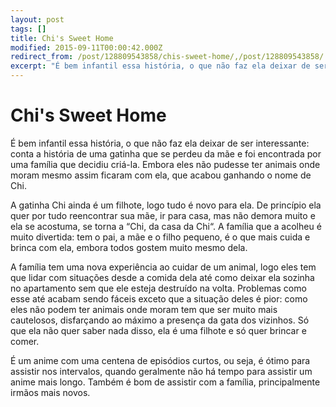 ```yaml
---
layout: post
tags: []
title: Chi's Sweet Home
modified: 2015-09-11T00:00:42.000Z
redirect_from: /post/128809543858/chis-sweet-home/,/post/128809543858/
excerpt: "É bem infantil essa história, o que não faz ela deixar de ser interessante: conta a história de uma gatinha que se perdeu da mãe e foi encontrada por uma família que decidiu criá-la. Embora eles não pudesse ter animais onde moram mesmo assim ficaram com ela, que acabou ganhando o nome de Chi."
---
```


Chi's Sweet Home
================

É bem infantil essa história, o que não faz ela deixar de ser
interessante: conta a história de uma gatinha que se perdeu da mãe e foi
encontrada por uma família que decidiu criá-la. Embora eles não pudesse
ter animais onde moram mesmo assim ficaram com ela, que acabou ganhando
o nome de Chi.

A gatinha Chi ainda é um filhote, logo tudo é novo para ela. De
princípio ela quer por tudo reencontrar sua mãe, ir para casa, mas não
demora muito e ela se acostuma, se torna a “Chi, da casa da Chi“. A
família que a acolheu é muito divertida: tem o pai, a mãe e o filho
pequeno, é o que mais cuida e brinca com ela, embora todos gostem muito
mesmo dela.

A família tem uma nova experiência ao cuidar de um animal, logo eles tem
que lidar com situações desde a comida dela até como deixar ela sozinha
no apartamento sem que ele esteja destruído na volta. Problemas como
esse até acabam sendo fáceis exceto que a situação deles é pior: como
eles não podem ter animais onde moram tem que ser muito mais cautelosos,
disfarçando ao máximo a presença da gata dos vizinhos. Só que ela não
quer saber nada disso, ela é uma filhote e só quer brincar e comer.

É um anime com uma centena de episódios curtos, ou seja, é ótimo para
assistir nos intervalos, quando geralmente não há tempo para assistir um
anime mais longo. Também é bom de assistir com a família, principalmente
irmãos mais novos.


